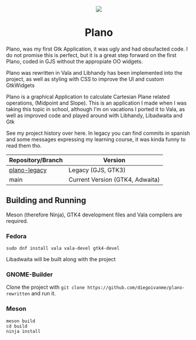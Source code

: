<div align="center">
  <image src="data/icons/hicolor/scalable/apps/com.github.diegoivanme.plano.svg">
    <h1>Plano</h1>
</div>

Plano, was my first Gtk Application, it was ugly and had obsufacted code. I do not promise this is perfect, but it is a great step forward on the first Plano, coded in GJS without the appropiate OO widgets.

Plano was rewritten in Vala and Libhandy has been implemented into the project, as well as styling with CSS to improve the UI and custom GtkWidgets

Plano is a graphical Application to calculate Cartesian Plane related operations, (Midpoint and Slope). This is an application I made when I was taking this topic in school, although I'm on vacations I ported it to Vala, as well as improved code and played around with Libhandy, Libadwaita and Gtk

See my project history over here. In legacy you can find commits in spanish and some messages expressing my learning course, it was kinda funny to read them tho.

| Repository/Branch | Version |
| ----------------- | ------- |
| [plano-legacy](https://github.com/DiegoIvanME/plano-legacy) | Legacy (GJS, GTK3) |
| main | Current Version (GTK4, Adwaita) |

## Building and Running

Meson (therefore Ninja), GTK4 development files and Vala compilers are required.

### Fedora 

```
sudo dnf install vala vala-devel gtk4-devel
```

Libadwaita will be built along with the project


### GNOME-Builder

Clone the project with `git clone https://github.com/diegoivanme/plano-rewritten` and run it.

### Meson

```
meson build
cd build
ninja install
```
